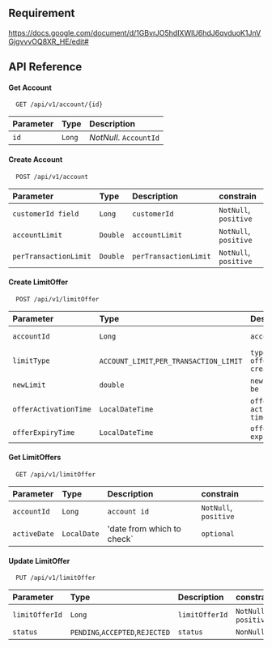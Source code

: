 ## Requirement
https://docs.google.com/document/d/1GBvrJO5hdIXWlU6hdJ6qvduoK1JnVGjgvvvOQ8XR_HE/edit#
## API Reference

#### Get Account

```http
  GET /api/v1/account/{id}
```

| Parameter | Type    |Description                |
| :-------- | :------- | :------------------------- |
| `id` | `Long` | *NotNull*. `AccountId` |

#### Create Account

```http
  POST /api/v1/account
```

| Parameter | Type | Description | constrain |
| :-------- | :--- | :---------- | :---------|
| `customerId field`      | `Long` | `customerId ` |`NotNull`, `positive`  |
| `accountLimit` | `Double` | `accountLimit` |`NotNull`, `positive`  |
| `perTransactionLimit`|`Double` |`perTransactionLimit` |`NotNull`, `positive`  |

#### Create LimitOffer

```http
  POST /api/v1/limitOffer
```
| Parameter | Type | Description | constrain |
| :-------- | :--- | :---------- | :---------|
|`accountId`|`Long`|  `accountId`| `NotNull`, `positive`|
|`limitType`|`ACCOUNT_LIMIT`,`PER_TRANSACTION_LIMIT`|`type of offer to create`|`NonNull`|
|`newLimit`|`double`| `newLimit to be updated`|`NotNull`, `positive`|
|`offerActivationTime`|`LocalDateTime`|`offer activation time`|`NonNull`|
|`offerExpiryTime`|`LocalDateTime`|`offer expiry time`|`NonNull`|

#### Get LimitOffers

```http
  GET /api/v1/limitOffer
```
| Parameter | Type | Description | constrain |
| :-------- | :--- | :---------- | :---------|
|`accountId`|`Long`|`account id`|`NotNull`, `positive`|
|`activeDate`|`LocalDate`|'date from which to check`|`optional`| 

#### Update LimitOffer

```http
  PUT /api/v1/limitOffer
```
| Parameter | Type | Description | constrain |
| :-------- | :--- | :---------- | :---------|
|`limitOfferId`|`Long`|`limitOfferId`|`NotNull`, `positive`|
|`status`|`PENDING`,`ACCEPTED`,`REJECTED`|`status`|`NonNull`|
